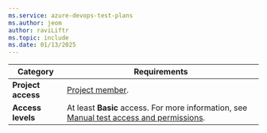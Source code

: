 ```yaml
---
ms.service: azure-devops-test-plans
ms.author: jeom
author: raviLiftr
ms.topic: include
ms.date: 01/13/2025
---
```



| Category | Requirements |
|--------------|-------------|
|**Project access**| [Project member](../../organizations/security/add-users-team-project.md). |
|**Access levels**| At least **Basic** access. For more information, see [Manual test access and permissions](../manual-test-permissions.md). |
